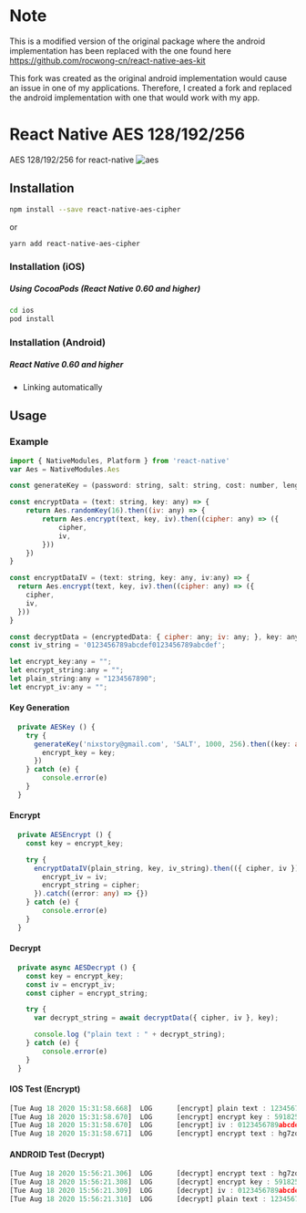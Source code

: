 # Note

This is a modified version of the original package where the android implementation has been replaced with the one found here
https://github.com/rocwong-cn/react-native-aes-kit

This fork was created as the original android implementation would cause an issue in one of my applications. Therefore, I created a fork and replaced the android implementation with one that would work with my app.

# React Native AES 128/192/256

AES 128/192/256 for react-native
![aes](https://user-images.githubusercontent.com/38146144/91627329-a30ab700-e9f1-11ea-8231-d8ce636957f9.png)

## Installation

```sh
npm install --save react-native-aes-cipher
```

or

```sh
yarn add react-native-aes-cipher
```

### Installation (iOS)

##### Using CocoaPods (React Native 0.60 and higher)

```sh
cd ios
pod install
```

### Installation (Android)

##### React Native 0.60 and higher
- Linking automatically

## Usage

### Example

```js
import { NativeModules, Platform } from 'react-native'
var Aes = NativeModules.Aes

const generateKey = (password: string, salt: string, cost: number, length: number) => Aes.pbkdf2(password, salt, cost, length)

const encryptData = (text: string, key: any) => {
    return Aes.randomKey(16).then((iv: any) => {
        return Aes.encrypt(text, key, iv).then((cipher: any) => ({
            cipher,
            iv,
        }))
    })
}

const encryptDataIV = (text: string, key: any, iv:any) => {
  return Aes.encrypt(text, key, iv).then((cipher: any) => ({
    cipher,
    iv,
  }))      
}

const decryptData = (encryptedData: { cipher: any; iv: any; }, key: any) => Aes.decrypt(encryptedData.cipher, key, encryptedData.iv)
const iv_string = '0123456789abcdef0123456789abcdef';

let encrypt_key:any = "";
let encrypt_string:any = "";
let plain_string:any = "1234567890";
let encrypt_iv:any = "";
```

#### Key Generation
```ts
  private AESKey () {
    try {
      generateKey('nixstory@gmail.com', 'SALT', 1000, 256).then((key: any) => {
        encrypt_key = key;
      })
    } catch (e) {
        console.error(e)
    }    
  }
```

#### Encrypt
```ts
  private AESEncrypt () {
    const key = encrypt_key;

    try {
      encryptDataIV(plain_string, key, iv_string).then(({ cipher, iv }) => {
        encrypt_iv = iv;
        encrypt_string = cipher;
      }).catch((error: any) => {})
    } catch (e) {
        console.error(e)
    }
  }
```

#### Decrypt
```ts
  private async AESDecrypt () {
    const key = encrypt_key;
    const iv = encrypt_iv;
    const cipher = encrypt_string;

    try {
      var decrypt_string = await decryptData({ cipher, iv }, key);

      console.log ("plain text : " + decrypt_string);
    } catch (e) {
        console.error(e)
    }
  }
```


#### IOS Test (Encrypt)
```ts
[Tue Aug 18 2020 15:31:58.668]  LOG      [encrypt] plain text : 1234567890
[Tue Aug 18 2020 15:31:58.670]  LOG      [encrypt] encrypt key : 591825e3a4f2c9b8f73eb963c77ad160d4802ad7aadc179b066275bcb9d9cfd2
[Tue Aug 18 2020 15:31:58.670]  LOG      [encrypt] iv : 0123456789abcdef0123456789abcdef
[Tue Aug 18 2020 15:31:58.671]  LOG      [encrypt] encrypt text : hg7zoTXoD/xbcvj64M0iYg==
```

#### ANDROID Test (Decrypt)
```ts
[Tue Aug 18 2020 15:56:21.306]  LOG      [decrypt] encrypt text : hg7zoTXoD/xbcvj64M0iYg==
[Tue Aug 18 2020 15:56:21.308]  LOG      [decrypt] encrypt key : 591825e3a4f2c9b8f73eb963c77ad160d4802ad7aadc179b066275bcb9d9cfd2
[Tue Aug 18 2020 15:56:21.309]  LOG      [decrypt] iv : 0123456789abcdef0123456789abcdef
[Tue Aug 18 2020 15:56:21.310]  LOG      [decrypt] plain text : 1234567890
```
